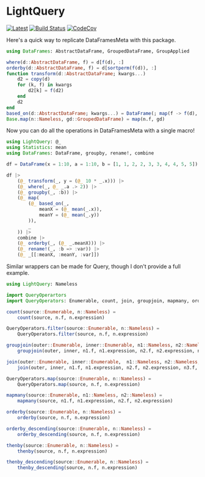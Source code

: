 # LightQuery

[![Latest](https://img.shields.io/badge/docs-latest-blue.svg)](https://bramtayl.github.io/LightQuery.jl/latest)
[![Build Status](https://travis-ci.org/bramtayl/LightQuery.jl.svg?branch=master)](https://travis-ci.org/bramtayl/LightQuery.jl)
[![CodeCov](https://codecov.io/gh/bramtayl/LightQuery.jl/branch/master/graph/badge.svg)](https://codecov.io/gh/bramtayl/LightQuery.jl)

Here's a quick way to replicate DataFramesMeta with this package.

```julia
using DataFrames: AbstractDataFrame, GroupedDataFrame, GroupApplied

where(d::AbstractDataFrame, f) = d[f(d), :]
orderby(d::AbstractDataFrame, f) = d[sortperm(f(d)), :]
function transform(d::AbstractDataFrame; kwargs...)
    d2 = copy(d)
    for (k, f) in kwargs
        d2[k] = f(d2)
    end
    d2
end
based_on(d::AbstractDataFrame; kwargs...) = DataFrame(; map(f -> f(d), kwargs.data)...)
Base.map(n::Nameless, gd::GroupedDataFrame) = map(n.f, gd)
```

Now you can do all the operations in DataFramesMeta with a single macro!

```julia
using LightQuery: @_
using Statistics: mean
using DataFrames: DataFrame, groupby, rename!, combine

df = DataFrame(x = 1:10, a = 1:10, b = [1, 1, 2, 2, 3, 3, 4, 4, 5, 5])

df |>
    (@_ transform(_, y = (@_ 10 * _.x))) |>
    (@_ where(_, @_ _.a .> 2)) |>
    (@_ groupby(_, :b)) |>
    (@_ map(
        (@_ based_on(_,
            meanX = (@_ mean(_.x)),
            meanY = (@_ mean(_.y))
        )),
        _
    )) |>
    combine |>
    (@_ orderby(_, (@_ _.meanX))) |>
    (@_ rename!(_, :b => :var)) |>
    (@_ _[[:meanX, :meanY, :var]])
```

Similar wrappers can be made for Query, though I don't provide a full example.

```julia
using LightQuery: Nameless

import QueryOperartors
import QueryOperators: Enumerable, count, join, groupjoin, mapmany, orderby, orderby_descending, thenby, thenby_descending

count(source::Enumerable, n::Nameless) =
    count(source, n.f, n.expression)

QueryOperators.filter(source::Enumerable, n::Nameless) =
    QueryOperators.filter(source, n.f, n.expression)

groupjoin(outer::Enumerable, inner::Enumerable, n1::Nameless, n2::Nameless, n3::Nameless) =
    groupjoin(outer, inner, n1.f, n1.expression, n2.f, n2.expression, n3.f, n3.expression)

join(outer::Enumerable, inner::Enumerable,  n1::Nameless, n2::Nameless, n3::Nameless) =
    join(outer, inner, n1.f, n1.expression, n2.f, n2.expression, n3.f, n3.expression)

QueryOperators.map(source::Enumerable, n::Nameless) =
    QueryOperators.map(source, n.f, n.expression)

mapmany(source::Enumerable, n1::Nameless, n2::Nameless) =
    mapmany(source, n1.f, n1.expression, n2.f, n2.expression)

orderby(source::Enumerable, n::Nameless) =
    orderby(source, n.f, n.expression)

orderby_descending(source::Enumerable, n::Nameless) =
    orderby_descending(source, n.f, n.expression)

thenby(source::Enumerable, n::Nameless) =
    thenby(source, n.f, n.expression)

thenby_descending(source::Enumerable, n::Nameless) =
    thenby_descending(source, n.f, n.expression)
```
